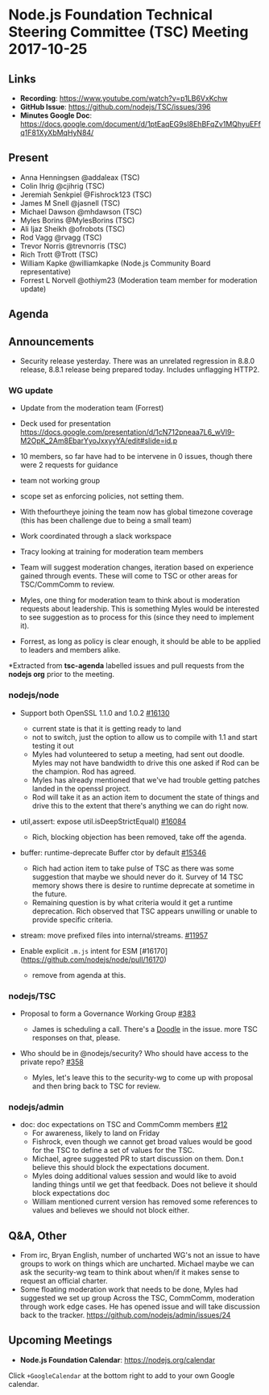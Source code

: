 # Node.js Foundation Technical Steering Committee (TSC) Meeting 2017-10-25

## Links

* **Recording**: https://www.youtube.com/watch?v=p1LB6VxKchw
* **GitHub Issue**: https://github.com/nodejs/TSC/issues/396
* **Minutes Google Doc**: https://docs.google.com/document/d/1ptEaqEG9sI8EhBFqZv1MQhyuEFfq1F81XyXbMqHyN84/

## Present

* Anna Henningsen @addaleax (TSC)
* Colin Ihrig @cjihrig (TSC)
* Jeremiah Senkpiel @Fishrock123 (TSC)
* James M Snell @jasnell (TSC)
* Michael Dawson @mhdawson (TSC)
* Myles Borins @MylesBorins (TSC)
* Ali Ijaz Sheikh @ofrobots (TSC)
* Rod Vagg @rvagg (TSC)
* Trevor Norris @trevnorris (TSC)
* Rich Trott @Trott (TSC)
* William Kapke @williamkapke (Node.js Community Board representative)
* Forrest L Norvell @othiym23 (Moderation team member for moderation update)

## Agenda

## Announcements

* Security release yesterday.  There was an unrelated regression in 8.8.0 release, 8.8.1 release
  being prepared today. Includes unflagging HTTP2.

### WG update

* Update from the moderation team (Forrest)

* Deck used for presentation https://docs.google.com/presentation/d/1cN712pneaa7L6_wVl9-M2OpK_2Am8EbarYyoJxxyyYA/edit#slide=id.p

* 10 members, so far have had to be intervene in 0 issues, though there were 2 requests
  for guidance
* team not working group
* scope set as enforcing policies, not setting them.
* With thefourtheye joining the team now has global timezone coverage
  (this has been challenge due to being a small team)
* Work coordinated through a slack workspace
* Tracy looking at training for moderation team members
* Team will suggest moderation changes, iteration based on experience gained
  through events.  These will come to TSC or other areas for TSC/CommComm to review.
* Myles, one thing for moderation team to think about is moderation requests
  about leadership.  This is something Myles would be interested to see suggestion
  as to process for this (since they need to implement it).
* Forrest, as long as policy is clear enough, it should be able to be applied to
  leaders and members alike.

*Extracted from **tsc-agenda** labelled issues and pull requests from the **nodejs org** prior to the meeting.

### nodejs/node

* Support both OpenSSL 1.1.0 and 1.0.2 [#16130](https://github.com/nodejs/node/pull/16130)
  * current state is that it is getting ready to land
  * not to switch, just the option to allow us to compile with 1.1 and start testing it out
  * Myles had volunteered to setup a meeting, had sent out doodle.  Myles may not
    have bandwidth to drive this one asked if Rod can be the champion.  Rod has agreed.
  * Myles has already mentioned that we've had trouble getting patches landed in the openssl
    project.
  * Rod will take it as an action item to document the state of things and drive this to the extent
    that there's anything we can do right now.

* util,assert: expose util.isDeepStrictEqual() [#16084](https://github.com/nodejs/node/pull/16084)
  * Rich, blocking objection has been removed, take off the agenda.

* buffer: runtime-deprecate Buffer ctor by default [#15346](https://github.com/nodejs/node/pull/15346)
  * Rich had action item to take pulse of TSC as there was some suggestion that maybe we
    should never do it. Survey of 14 TSC memory shows there is desire to runtime deprecate
    at sometime in the future.
  * Remaining question is by what criteria would it get a runtime deprecation.
    Rich observed that TSC appears unwilling or unable to provide specific
    criteria.

* stream: move prefixed files into internal/streams. [#11957](https://github.com/nodejs/node/pull/11957)
* Enable explicit `.m.js` intent for ESM [#16170] (https://github.com/nodejs/node/pull/16170)
  * remove from agenda at this.


### nodejs/TSC

* Proposal to form a Governance Working Group [#383](https://github.com/nodejs/TSC/issues/383)
  * James is scheduling a call. There's a [Doodle](https://doodle.com/poll/imwnmz98uad846p9) in the issue.
    more TSC responses on that, please.

* Who should be in @nodejs/security? Who should have access to the private repo? [#358](https://github.com/nodejs/TSC/issues/358)
  * Myles, let's leave this to the security-wg to come up with proposal and then bring back to
    TSC for review.

### nodejs/admin

* doc: doc expectations on TSC and CommComm members [#12](https://github.com/nodejs/admin/pull/12)
  * For awareness, likely to land on Friday
  * Fishrock, even though we cannot get broad values would be good for the TSC
    to define a set of values for the TSC.
  * Michael, agree suggested PR to start discussion on them.  Don.t believe this should
    block the expectations document.
  * Myles doing additional values session and would like to avoid landing things
    until we get that feedback.  Does not believe it should block expectations doc
  * William mentioned current version has removed some references to values and
    believes we should not block either.

## Q&A, Other

* From irc, Bryan English, number of uncharted WG's not an issue to have groups to
  work on things which are uncharted.  Michael maybe we can ask the
  security-wg team to think about when/if it makes sense to request an official charter.
* Some floating moderation work that needs to be done, Myles had suggested we set up group
  Across the TSC, CommComm, moderation through work edge cases.  He has opened issue
  and will take discussion back to the tracker. https://github.com/nodejs/admin/issues/24

## Upcoming Meetings

* **Node.js Foundation Calendar**: https://nodejs.org/calendar

Click `+GoogleCalendar` at the bottom right to add to your own Google calendar.
